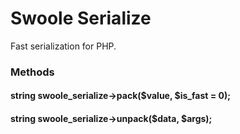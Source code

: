 # Swoole Serialize

Fast serialization for PHP.

### Methods

#### string swoole_serialize->pack($value, $is_fast = 0);

#### string swoole_serialize->unpack($data, $args);